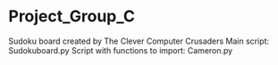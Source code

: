 # Project_Group_C

Sudoku board created by The Clever Computer Crusaders
Main script: Sudokuboard.py
Script with functions to import: Cameron.py
